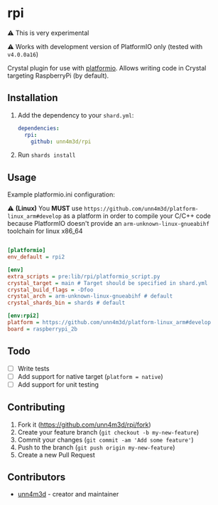 # rpi

:warning: This is very experimental

:warning: Works with development version of PlatformIO only (tested with `v4.0.0a16`)

Crystal plugin for use with [platformio](https://platformio.org). Allows writing code in Crystal targeting RaspberryPi (by default).

## Installation

1. Add the dependency to your `shard.yml`:

   ```yaml
   dependencies:
     rpi:
       github: unn4m3d/rpi
   ```

2. Run `shards install`

## Usage

Example platformio.ini configuration:

:warning: **(Linux)** You **MUST** use `https://github.com/unn4m3d/platform-linux_arm#develop` as a platform in order to compile your C/C++ code because PlatformIO doesn't provide an `arm-unknown-linux-gnueabihf` toolchain for linux x86_64

```ini

[platformio]
env_default = rpi2

[env]
extra_scripts = pre:lib/rpi/platformio_script.py
crystal_target = main # Target should be specified in shard.yml
crystal_build_flags = -Dfoo
crystal_arch = arm-unknown-linux-gnueabihf # default
crystal_shards_bin = shards # default

[env:rpi2]
platform = https://github.com/unn4m3d/platform-linux_arm#develop
board = raspberrypi_2b
```

## Todo

- [ ] Write tests
- [ ] Add support for native target (`platform = native`)
- [ ] Add support for unit testing

## Contributing

1. Fork it (<https://github.com/unn4m3d/rpi/fork>)
2. Create your feature branch (`git checkout -b my-new-feature`)
3. Commit your changes (`git commit -am 'Add some feature'`)
4. Push to the branch (`git push origin my-new-feature`)
5. Create a new Pull Request

## Contributors

- [unn4m3d](https://github.com/unn4m3d) - creator and maintainer
